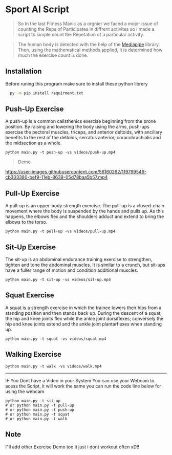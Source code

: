 # Sport AI Script

> So In the last Fitness Manic as a orgnier we faced a mojor issue of counting the Reps of Participates in diffrent activites so i made a script to simple count the Repetation of a particular activity.

> The human body is detected with the help of the [Mediapipe](https://github.com/google/mediapipe) library. Then, using the mathematical methods applied, it is determined how much the exercise count is done.


## Installation 

Before runing this program make sure to install these python librery

```bash 
  py -m pip install requirment.txt
``` 

## Push-Up Exercise


A push-up is a common calisthenics exercise beginning from the prone position. By raising and lowering the body using the arms, push-ups exercise the pectoral muscles, triceps, and anterior deltoids, with ancillary benefits to the rest of the deltoids, serratus anterior, coracobrachialis and the midsection as a whole. 
```
python main.py -t push-up -vs videos/push-up.mp4
```
> Demo
> 

https://user-images.githubusercontent.com/56160262/119799549-cb303380-bef9-11eb-8639-05d78baa5b57.mp4





## Pull-Up Exercise


A pull-up is an upper-body strength exercise. The pull-up is a closed-chain movement where the body is suspended by the hands and pulls up. As this happens, the elbows flex and the shoulders adduct and extend to bring the elbows to the torso.
```
python main.py -t pull-up -vs videos/pull-up.mp4
```

 
## Sit-Up Exercise


The sit-up is an abdominal endurance training exercise to strengthen, tighten and tone the abdominal muscles. It is similar to a crunch, but sit-ups have a fuller range of motion and condition additional muscles.
```
python main.py -t sit-up -vs videos/sit-up.mp4
```


## Squat Exercise

A squat is a strength exercise in which the trainee lowers their hips from a standing position and then stands back up. During the descent of a squat, the hip and knee joints flex while the ankle joint dorsiflexes; conversely the hip and knee joints extend and the ankle joint plantarflexes when standing up.
```
python main.py -t squat -vs videos/squat.mp4
```


## Walking Exercise


```
python main.py -t walk -vs videos/walk.mp4
```

---
IF You Dont have a Video in your System You can use your Webcam to acess the Script, it will work the same
you can run the code line below for using the webcam
```
python main.py -t sit-up
# or python main.py -t pull-up
# or python main.py -t push-up
# or python main.py -t squat
# or python main.py -t walk
```


## Note

I"ll add other Exercise Demo too it just i dont workout often xD!!

